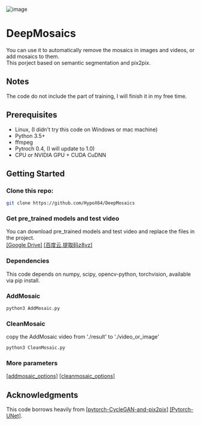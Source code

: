 ![image](https://github.com/HypoX64/DeepMosaics/blob/master/hand.gif)
# DeepMosaics
You can use it to automatically remove the mosaics in images and videos, or add mosaics to them.<br>
This porject based on semantic segmentation and pix2pix.
<br>
## Notes
The code do not include the part of training, I will finish it in my free time.
<br>
## Prerequisites
- Linux, (I didn't try this code on Windows or mac machine)
- Python 3.5+
- ffmpeg
- Pytroch 0.4, (I will update to 1.0)
- CPU or NVIDIA GPU + CUDA CuDNN

## Getting Started
### Clone this repo:
```bash
git clone https://github.com/HypoX64/DeepMosaics
```
### Get pre_trained models and test video
You can download pre_trained models and test video and replace the files in the project.<br>
[[Google Drive]](https://drive.google.com/open?id=1PXt3dE9Eez2xUqpemLJutwTCC0tW-D2g)
 [[百度云,提取码z8vz]](https://pan.baidu.com/s/1Wi8T6PE4ExTjrHVQhv3rJA) 
### Dependencies
This code depends on numpy, scipy, opencv-python, torchvision, available via pip install.
### AddMosaic
```bash
python3 AddMosaic.py
```
### CleanMosaic
copy the AddMosaic video from './result' to './video_or_image'
```bash
python3 CleanMosaic.py
```
### More parameters
[[addmosaic_options]](https://github.com/HypoX64/DeepMosaics/blob/master/options/addmosaic_options.py)  [[cleanmosaic_options]](https://github.com/HypoX64/DeepMosaics/blob/master/options/cleanmosaic_options.py)
<br>
## Acknowledgments
This code borrows heavily from [[pytorch-CycleGAN-and-pix2pix]](https://github.com/junyanz/pytorch-CycleGAN-and-pix2pix) [[Pytorch-UNet]](https://github.com/milesial/Pytorch-UNet).
